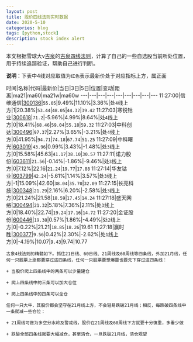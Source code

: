 ```yaml
---
layout: post
title: 股价四线法则实时数据
date: 2020-5-10
categories: blog
tags: [python,stock]
description: stock index alert
---
```



本文根据雪球大v[古泉](https://xueqiu.com/u/7148646888)的[古泉四线法则](https://xueqiu.com/7148646888/130498192)，计算了自己的一些自选股当前所处位置，用于持续追踪验证，帮助自己进行判断。

**说明**：下表中4线对应取值为`红色`表示最新价处于对应指标上方，属正面

时间|名称|代码|最新价|当日|3日|5日|位置|变动|距离|ma21|ma60|ma21w|ma60w
---|---|---|---|---|---|---|---|---
11:27:00|信维通信|[300136](https://xueqiu.com/S/SZ300136)|`55.05`|9.49%|11.10%|3.36%|处`4`线上方|1|20.38%|`53.44`|`48.05`|`44.32`|`39.42`
11:27:03|寒锐钴业|[300618](https://xueqiu.com/S/SZ300618)|`71.2`|-5.96%|4.99%|8.64%|处`4`线上方|0|18.41%|`68.46`|`59.04`|`55.18`|`59.32`
11:27:03|中科创达|[300496](https://xueqiu.com/S/SZ300496)|`97.37`|2.27%|3.65%|-3.21%|处`4`线上方|0|41.95%|`94.71`|`74.18`|`67.74`|`51.25`
11:27:09|中科曙光|[603019](https://xueqiu.com/S/SH603019)|`43.96`|0.99%|3.43%|-1.48%|处`3`线上方|0|15.58%|45.63|`41.17`|`38.10`|`30.57`
11:27:11|诺力股份|[603611](https://xueqiu.com/S/SH603611)|`21.56`|-0.14%|-1.86%|-9.46%|处`3`线上方|0|7.12%|22.16|`21.24`|`19.77`|`17.88`
11:27:14|华友钴业|[603799](https://xueqiu.com/S/SH603799)|`42.24`|-5.61%|1.14%|3.57%|处`3`线上方|-1|15.09%|42.60|`38.04`|`35.70`|`32.09`
11:27:15|长亮科技|[300348](https://xueqiu.com/S/SZ300348)|`21.29`|2.16%|6.20%|-2.58%|处`3`线上方|0|21.24%|21.58|`18.59`|`17.45`|`14.24`
11:27:18|盛天网络|[300494](https://xueqiu.com/S/SZ300494)|`21.32`|5.18%|7.36%|2.11%|处`3`线上方|0|18.40%|22.74|`19.24`|`17.16`|`14.72`
11:27:20|金证股份|[600446](https://xueqiu.com/S/SH600446)|`19.38`|0.57%|1.86%|-4.49%|处`2`线上方|0|-0.22%|21.21|`18.85`|`18.26`|19.61
11:27:18|赢时胜|[300377](https://xueqiu.com/S/SZ300377)|`9.56`|0.42%|2.30%|-2.62%|处`1`线上方|0|-4.19%|10.07|`9.43`|9.74|10.77

```
古泉4线法则的精髓如下。抓住21日线、60日线、21周线及60周线等四条线，外加21月线，任何一只股票上涨都要穿过这四条线，任何一只股票要想爆雷也要先下穿过这四条线：

+ 当股价爬上四条线中的两条可以少量建仓

+ 爬上四条线中的三条可以加大仓位

+ 爬上四条线中的四条可以全仓

任何一只大牛，其股价都会坚守在21月线上方，不会轻易跌破21月线；相反，每跌破四条线中一条就减一些仓位：

+ 21周线可做为多空分水岭及警戒线，股价在21周线及60周线下方就要十分慎重，多看少做

+ 跌破全部四条线就要大幅减仓，甚至清仓，一旦跌破21月线，清仓观望
```